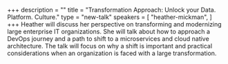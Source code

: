 +++
description = ""
title = "Transformation Approach: Unlock your Data. Platform. Culture."
type = "new-talk"
speakers = [
        "heather-mickman",
]
+++
Heather will discuss her perspective on transforming and modernizing large enterprise IT organizations. She will talk about how to approach a DevOps journey and a path to shift to a microservices and cloud native architecture. The talk will focus on why a shift is important and practical considerations when an organization is faced with a large transformation.